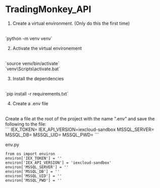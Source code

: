 # TradingMonkey_API

1. Create a virtual environment. (Only do this the first time)
<br>
`python -m venv venv`

2. Activate the virtual environement
<br>
`source venv/bin/activate`
<br>
`venv\Scripts\activate.bat`

3. Install the dependencies
<br>
`pip install -r requirements.txt`

4. Create a .env file
<br>
Create a file at the root of the project with the name ".env" and save the following to the file:
<br>
```
IEX_TOKEN=<value>
IEX_API_VERSION=iexcloud-sandbox
MSSQL_SERVER=<value>
MSSQL_DB=<value>
MSSQL_UID=<value>
MSSQL_PWD=<value>
```

env.py
```
from os import environ
environ['IEX_TOKEN'] = ''
environ['IEX_API_VERSION'] = 'iexcloud-sandbox'
environ['MSSQL_SERVER'] = ''
environ['MSSQL_DB'] = ''
environ['MSSQL_UID'] = ''
environ['MSSQL_PWD'] = ''
```